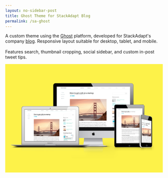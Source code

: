 ```yaml
---
layout: no-sidebar-post
title: Ghost Theme for StackAdapt Blog
permalink: /sa-ghost
---
```


<p class="text-justify">
  A custom theme using the <a href="https://ghost.org/" target="_parent">Ghost</a> platform, developed for StackAdapt's company <a href="//stackadapt.com/blog" target="_parent">blog</a>. Responsive layout suitable for desktop, tablet, and mobile. 
  <br><br>
  Features search, thumbnail cropping, social sidebar, and custom in-post tweet tips. 
</p>

<img src="../assets/images/blog.png">

